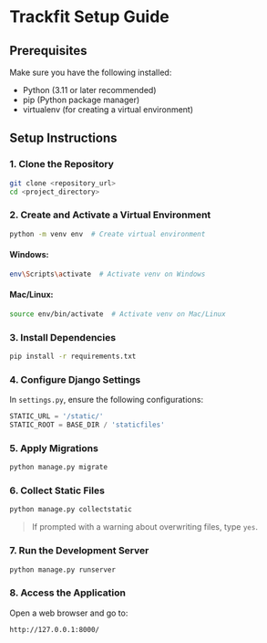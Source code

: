 # Trackfit Setup Guide

## Prerequisites
Make sure you have the following installed:
- Python (3.11 or later recommended)
- pip (Python package manager)
- virtualenv (for creating a virtual environment)

## Setup Instructions

### 1. Clone the Repository
```sh
git clone <repository_url>
cd <project_directory>
```

### 2. Create and Activate a Virtual Environment
```sh
python -m venv env  # Create virtual environment
```
#### **Windows:**
```sh
env\Scripts\activate  # Activate venv on Windows
```
#### **Mac/Linux:**
```sh
source env/bin/activate  # Activate venv on Mac/Linux
```

### 3. Install Dependencies
```sh
pip install -r requirements.txt
```

### 4. Configure Django Settings
In `settings.py`, ensure the following configurations:
```python
STATIC_URL = '/static/'
STATIC_ROOT = BASE_DIR / 'staticfiles'
```

### 5. Apply Migrations
```sh
python manage.py migrate
```

### 6. Collect Static Files
```sh
python manage.py collectstatic
```
> If prompted with a warning about overwriting files, type `yes`.

### 7. Run the Development Server
```sh
python manage.py runserver
```

### 8. Access the Application
Open a web browser and go to:
```
http://127.0.0.1:8000/
```
